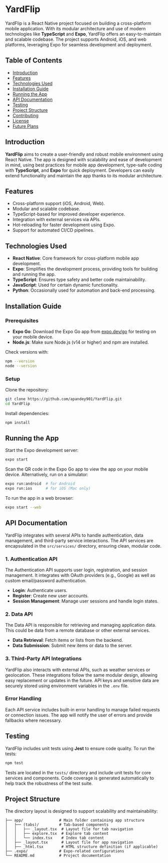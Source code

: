 
# YardFlip

YardFlip is a React Native project focused on building a cross-platform mobile application. With its modular architecture and use of modern technologies like **TypeScript** and **Expo**, YardFlip offers an easy-to-maintain and scalable codebase. The project supports Android, iOS, and web platforms, leveraging Expo for seamless development and deployment.

## Table of Contents
- [Introduction](#introduction)
- [Features](#features)
- [Technologies Used](#technologies-used)
- [Installation Guide](#installation-guide)
- [Running the App](#running-the-app)
- [API Documentation](#api-documentation)
- [Testing](#testing)
- [Project Structure](#project-structure)
- [Contributing](#contributing)
- [License](#license)
- [Future Plans](#future-plans)

## Introduction

**YardFlip** aims to create a user-friendly and robust mobile environment using React Native. The app is designed with scalability and ease of development in mind, using best practices for mobile app development, type-safe coding with **TypeScript**, and **Expo** for quick deployment. Developers can easily extend functionality and maintain the app thanks to its modular architecture.

## Features

- Cross-platform support (iOS, Android, Web).
- Modular and scalable codebase.
- TypeScript-based for improved developer experience.
- Integration with external services via APIs.
- Hot-reloading for faster development using Expo.
- Support for automated CI/CD pipelines.

## Technologies Used

- **React Native**: Core framework for cross-platform mobile app development.
- **Expo**: Simplifies the development process, providing tools for building and running the app.
- **TypeScript**: Ensures type safety and better code maintainability.
- **JavaScript**: Used for certain dynamic functionality.
- **Python**: Occasionally used for automation and back-end processing.

## Installation Guide

### Prerequisites

- **Expo Go**: Download the Expo Go app from [expo.dev/go](https://expo.dev/go) for testing on your mobile device.
- **Node.js**: Make sure Node.js (v14 or higher) and npm are installed.

Check versions with:
```bash
npm --version
node --version
```

### Setup

Clone the repository:

```bash
git clone https://github.com/apandey901/YardFlip.git
cd YardFlip
```

Install dependencies:

```bash
npm install
```

## Running the App

Start the Expo development server:

```bash
expo start
```

Scan the QR code in the Expo Go app to view the app on your mobile device. Alternatively, run on a simulator:

```bash
expo run:android  # for Android
expo run:ios      # for iOS (Mac only)
```

To run the app in a web browser:

```bash
expo start --web
```

## API Documentation

YardFlip integrates with several APIs to handle authentication, data management, and third-party service interactions. The API services are encapsulated in the `src/services/` directory, ensuring clean, modular code.

### 1. **Authentication API**

The Authentication API supports user login, registration, and session management. It integrates with OAuth providers (e.g., Google) as well as custom email/password authentication.

- **Login**: Authenticate users.
- **Register**: Create new user accounts.
- **Session Management**: Manage user sessions and handle login states.

### 2. **Data API**

The Data API is responsible for retrieving and managing application data. This could be data from a remote database or other external services.

- **Data Retrieval**: Fetch items or lists from the backend.
- **Data Submission**: Submit new items or data to the server.

### 3. **Third-Party API Integrations**

YardFlip also interacts with external APIs, such as weather services or geolocation. These integrations follow the same modular design, allowing easy replacement or updates in the future. API keys and sensitive data are securely stored using environment variables in the `.env` file.

### Error Handling

Each API service includes built-in error handling to manage failed requests or connection issues. The app will notify the user of errors and provide fallbacks where necessary.

## Testing

YardFlip includes unit tests using **Jest** to ensure code quality. To run the tests:

```bash
npm test
```

Tests are located in the `tests/` directory and include unit tests for core services and components. Code coverage is generated automatically to help track the robustness of the test suite.

## Project Structure

The directory layout is designed to support scalability and maintainability:

```
├── app/                # Main folder containing app structure
│   ├── (tabs)/         # Tab-based components
│   │   ├── _layout.tsx  # Layout file for tab navigation
│   │   ├── explore.tsx  # Explore tab content
│   │   └── index.tsx    # Index tab content
│   ├── _layout.tsx      # Layout file for app navigation
│   ├── _html.tsx        # HTML structure definition (if applicable)
├── .expo/              # Expo-related configurations
└── README.md           # Project documentation
```


